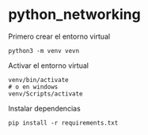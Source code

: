 # python_networking
Primero crear el entorno virtual
```
python3 -m venv vevn
```

Activar el entorno virtual
```
venv/bin/activate
# o en windows
venv/Scripts/activate
```

Instalar dependencias 
```
pip install -r requirements.txt
```
